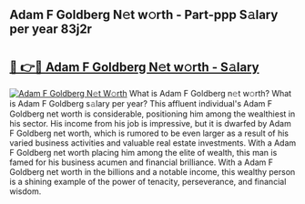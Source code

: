 ## Adam F Goldberg N𝚎t w𝚘rth - Part-ppp S𝚊lary per year 83j2r

# <h2><a href="http://gc3v84h.nevu.top/?p=Adam+F+Goldberg">🔗 👉🔴 Adam F Goldberg N𝚎t w𝚘rth - S𝚊lary</a></h2>

[![Adam F Goldberg N𝚎t W𝚘rth](https://i.imgur.com/Oavwk0R.jpeg)](http://gc3v84h.nevu.top/?p=Adam+F+Goldberg)
What is Adam F Goldberg n𝚎t w𝚘rth? What is Adam F Goldberg s𝚊lary per year?
This affluent individual's Adam F Goldberg net worth is considerable, positioning him among the wealthiest in his sector. His income from his job is impressive, but it is dwarfed by Adam F Goldberg net worth, which is rumored to be even larger as a result of his varied business activities and valuable real estate investments. With a Adam F Goldberg net worth placing him among the elite of wealth, this man is famed for his business acumen and financial brilliance. With a Adam F Goldberg net worth in the billions and a notable income, this wealthy person is a shining example of the power of tenacity, perseverance, and financial wisdom.

